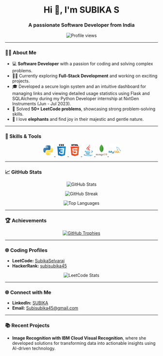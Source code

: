 <h1 align="center">Hi 👋, I'm SUBIKA S</h1>
<h3 align="center">A passionate Software Developer from India</h3>

<p align="center">
  <img src="https://komarev.com/ghpvc/?username=S-SUBIKA&label=Profile%20views&color=dc143c&style=flat" alt="Profile views" />
</p>

<hr>

<h3>👨‍💻 About Me</h3>
<ul>
  <li>💻 <strong>Software Developer</strong> with a passion for coding and solving complex problems.</li>
  <li>🧑‍💼 Currently exploring <strong>Full-Stack Development</strong> and working on exciting projects.</li>
  <li>🎓 Developed a secure login system and an intuitive dashboard for managing links and viewing detailed usage statistics using Flask and SQLAlchemy during my Python Developer internship at NxtGen Instruments (Jun - Jul 2023).</li>
  <li>🚀 Solved <strong>50+ LeetCode problems</strong>, showcasing strong problem-solving skills.</li>
  <li>🐘 I love <strong>elephants</strong> and find joy in their majestic and gentle nature.</li>
</ul>

<hr>

<h3>🚀 Skills & Tools</h3>
<p align="center">
 <a href="https://www.python.org" target="_blank" rel="noreferrer">
    <img src="https://raw.githubusercontent.com/devicons/devicon/master/icons/python/python-original.svg" alt="Python" width="40" height="40"/>
  </a>
  <a href="https://www.w3schools.com/css/" target="_blank" rel="noreferrer">
    <img src="https://raw.githubusercontent.com/devicons/devicon/master/icons/css3/css3-original-wordmark.svg" alt="CSS3" width="40" height="40"/>
  </a>
  <a href="https://www.w3.org/html/" target="_blank" rel="noreferrer">
    <img src="https://raw.githubusercontent.com/devicons/devicon/master/icons/html5/html5-original-wordmark.svg" alt="HTML5" width="40" height="40"/>
  </a>
  <a href="https://www.java.com" target="_blank" rel="noreferrer">
    <img src="https://raw.githubusercontent.com/devicons/devicon/master/icons/java/java-original.svg" alt="Java" width="40" height="40"/>
  </a>
  <a href="https://www.mongodb.com/" target="_blank" rel="noreferrer">
    <img src="https://raw.githubusercontent.com/devicons/devicon/master/icons/mongodb/mongodb-original-wordmark.svg" alt="MongoDB" width="40" height="40"/>
  </a>
  <a href="https://www.mysql.com/" target="_blank" rel="noreferrer">
    <img src="https://raw.githubusercontent.com/devicons/devicon/master/icons/mysql/mysql-original-wordmark.svg" alt="MySQL" width="40" height="40"/>
  </a>
  
</p>

<hr>

<h3>📈 GitHub Stats</h3>
<p align="center">
  <img src="https://github-readme-stats.vercel.app/api?username=subikaselvaraj&show_icons=true&theme=radical" alt="GitHub Stats" />
</p>
<p align="center">
  <img src="https://github-readme-streak-stats.herokuapp.com/?user=subikaselvaraj&theme=radical" alt="GitHub Streak" />
</p>
<p align="center">
  <img src="https://github-readme-stats.vercel.app/api/top-langs?username=subikaselvaraj&show_icons=true&locale=en&layout=compact&theme=radical" alt="Top Languages" />
</p>

<hr>

<h3>🏆 Achievements</h3>
<p align="center">
  <a href="https://github.com/ryo-ma/github-profile-trophy">
    <img src="https://github-profile-trophy.vercel.app/?username=subikaselvaraj&theme=radical&row=1&column=6" alt="GitHub Trophies" />
  </a>
</p>

<hr>

<h3>🌐 Coding Profiles</h3>
<ul>
  <li><strong>LeetCode:</strong> <a href="https://leetcode.com/u/SubikaSelvaraj/">SubikaSelvaraj</a></li>
  <li><strong>HackerRank:</strong> <a href="https://www.hackerrank.com/profile/subisubika45">subisubika45</a></li>
</ul>

<p align="center">
  <img src="https://leetcard.jacoblin.cool/SubikaSelvaraj/?theme=dark&font=Goldman&ext=activity" alt="LeetCode Stats" />
</p>

<hr>

<h3>🌐 Connect with Me</h3>
<ul>
  <li><strong>LinkedIn:</strong> <a href="https://www.linkedin.com/in/subikaselvaraj/">SUBIKA</a></li>
  <li><strong>Email:</strong> <a href="mailto:Subisubika45@gmail.com">Subisubika45@gmail.com</a></li>
</ul>

<hr>

<h3>📚 Recent Projects</h3>
<ul>
  <li><strong>Image Recognition with IBM Cloud Visual Recognition</strong>, where she developed solutions for transforming data into actionable insights using AI-driven technology.</li>
</ul>
